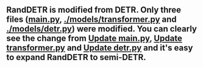 ## RandDETR is modified from DETR. Only three files ([main.py](https://github.com/scuwyh2000/RandDETR/blob/main/main.py), [./models/transformer.py](https://github.com/scuwyh2000/RandDETR/blob/main/models/transformer.py) and [./models/detr.py](https://github.com/scuwyh2000/RandDETR/blob/main/models/detr.py)) were modified. You can clearly see the change from [Update main.py](https://github.com/scuwyh2000/RandDETR/commit/5d4b212b1437772e8bb4f3abb607bed30a8f1d23), [Update transformer.py](https://github.com/scuwyh2000/RandDETR/blob/main/models/transformer.py) and [Update detr.py](https://github.com/scuwyh2000/RandDETR/blob/main/models/detr.py) and it's easy to expand RandDETR to semi-DETR.

